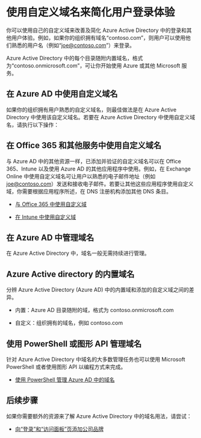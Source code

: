 <properties
	pageTitle="使用自定义域名来简化用户登录体验 | Microsoft Azure"
	description="介绍如何将自己的域名添加到 Azure Active Directory，并提供其他相关信息。"
	services="active-directory"
	documentationCenter=""
	authors="jeffsta"
	manager="stevenpo"
	editor=""/>

<tags
	ms.service="active-directory"
	ms.date="02/08/2016"
	wacn.date="04/28/2016"/>

# 使用自定义域名来简化用户登录体验

你可以使用自己的自定义域来改善及简化 Azure Active Directory 中的登录和其他用户体验。例如，如果你的组织拥有域名“contoso.com”，则用户可以使用他们熟悉的用户名（例如“joe@contoso.com”）来登录。

Azure Active Directory 中的每个目录随附内置域名，格式为“contoso.onmicrosoft.com”，可让你开始使用 Azure 或其他 Microsoft 服务。

## 在 Azure AD 中使用自定义域名

如果你的组织拥有用户熟悉的自定义域名，则最佳做法是在 Azure Active Directory 中使用该自定义域名。若要在 Azure Active Directory 中使用自定义域名，请执行以下操作：



## 在 Office 365 和其他服务中使用自定义域名

与 Azure AD 中的其他资源一样，已添加并验证的自定义域名可以在 Office 365、Intune 以及使用 Azure AD 的其他应用程序中使用。例如，在 Exchange Online 中使用自定义域名可让用户以熟悉的电子邮件地址（例如 joe@contoso.com）发送和接收电子邮件。若要让其他这些应用程序使用自定义域，你需要根据应用程序所述，在 DNS 注册机构添加其他 DNS 条目。

-   [与 Office 365 中使用自定义域](https://support.office.com/article/Add-your-users-and-domain-to-Office-365-6383f56d-3d09-4dcb-9b41-b5f5a5efd611?ui=en-US&rs=en-US&ad=US)

-   [在 Intune 中使用自定义域](https://technet.microsoft.com/library/dn646966.aspx#BKMK_DomainNames)

## 在 Azure AD 中管理域名

在 Azure Active Directory 中，域名一般无需持续进行管理。


## Azure Active directory 的内置域名

分辨 Azure Active Directory (Azure AD) 中的内置域和添加的自定义域之间的差异。

-   内置：Azure AD 目录随附的域，格式为 contoso.onmicrosoft.com

-   自定义：组织拥有的域名，例如 contoso.com

## 使用 PowerShell 或图形 API 管理域名

针对 Azure Active Directory 中域名的大多数管理任务也可以使用 Microsoft PowerShell 或者使用图形 API 以编程方式来完成。

-   [使用 PowerShell 管理 Azure AD 中的域名](https://msdn.microsoft.com/library/azure/e1ef403f-3347-4409-8f46-d72dafa116e0#BKMK_ManageDomains)




## 后续步骤

如果你需要额外的资源来了解 Azure Active Directory 中的域名用法，请尝试：

- [向“登录”和“访问面板”页添加公司品牌](/documentation/articles/active-directory-add-company-branding)



<!---HONumber=Mooncake_0411_2016-->